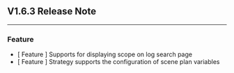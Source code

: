 ## V1.6.3 Release Note

---

### Feature

- [ Feature ] Supports for displaying scope on log search page
- [ Feature ] Strategy supports the configuration of scene plan variables
